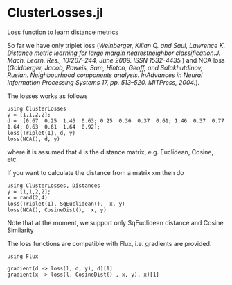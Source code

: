# ClusterLosses.jl
Loss function to learn distance metrics

So far we have only triplet loss (*Weinberger,  Kilian Q. and Saul,  Lawrence K.   Distance metric learning for large margin nearestneighbor classification.J. Mach. Learn. Res., 10:207–244, June 2009. ISSN 1532-4435.*) and NCA loss (*Goldberger, Jacob, Roweis, Sam, Hinton, Geoff, and Salakhutdinov, Ruslan.  Neighbourhood components analysis.  InAdvances in Neural Information Processing Systems 17, pp. 513–520. MITPress, 2004.*). 

The losses works as follows
```
using ClusterLosses
y = [1,1,2,2];
d =  [0.67  0.25  1.46  0.63; 0.25  0.36  0.37  0.61; 1.46  0.37  0.77  1.64; 0.63  0.61  1.64  0.92];
loss(Triplet(1), d, y)
loss(NCA(), d, y)
```
where it is assumed that `d` is the distance matrix, e.g. Euclidean, Cosine, etc.

If you want to calculate the distance from a matrix `x`m then do
```
using ClusterLosses, Distances
y = [1,1,2,2];
x = rand(2,4)
loss(Triplet(1), SqEuclidean(),  x, y)
loss(NCA(), CosineDist(),  x, y)
```
Note that at the moment, we support only SqEuclidean distance and Cosine Similarity


The loss functions are compatible with Flux, i.e. gradients are provided. 
```
using Flux

gradient(d -> loss(l, d, y), d)[1]
gradient(x -> loss(l, CosineDist() , x, y), x)[1]
```
